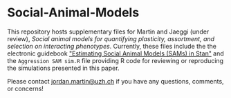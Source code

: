 # Social-Animal-Models
This repository hosts supplementary files for Martin and Jaeggi (under review), *Social animal models for quantifying 
plasticity, assortment, and selection on interacting phenotypes*. Currently, these files include the the electronic guidebook ["Estimating Social Animal Models (SAMs) in Stan"](https://jordan-scott-martin.github.io/Social-Animal-Models/) and the `Aggression SAM sim.R` file providing R code for reviewing or reproducing the simulations presented in this paper. 

Please contact jordan.martin@uzh.ch if you have any questions, comments, or concerns!
